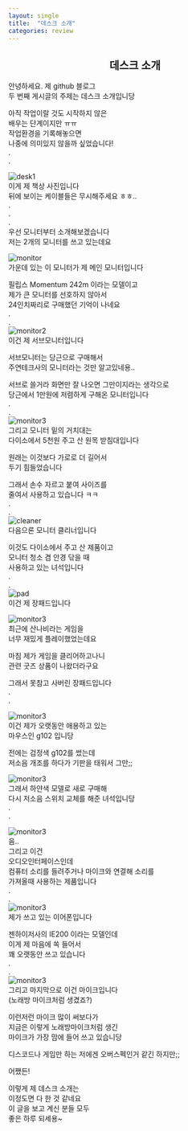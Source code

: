 ```yaml
---
layout: single
title:  "데스크 소개"
categories: review
---
```


## <center>데스크 소개</center>
안녕하세요. 제 github 블로그     
두 번째 게시글의 주제는 데스크 소개입니당   
   
아직 작업이랄 것도 시작하지 않은   
배우는 단계이지만 ㅠㅠ   
작업환경을 기록해놓으면   
나중에 의미있지 않을까 싶었습니다!   
.   
.   

![desk1](/images/2024-07-27/1.jpg)   
이게 제 책상 사진입니다   
뒤에 보이는 케이블들은 무시해주세요 ㅎㅎ..   
.   
.   
.   
우선 모니터부터 소개해보겠습니다   
저는 2개의 모니터를 쓰고 있는데요   

![monitor](/images/2024-07-27/2.jpg)   
가운데 있는 이 모니터가 제 메인 모니터입니다   

필립스 Momentum 242m 이라는 모델이고   
제가 큰 모니터를 선호하지 않아서   
24인치짜리로 구매했던 기억이 나네요   
.   
.   
![monitor2](/images/2024-07-27/3.jpg)   
이건 제 서브모니터입니다   
   
서브모니터는 당근으로 구매해서   
주연테크사의 모니터라는 것만 알고있네용..   
   

서브로 쓸거라 화면만 잘 나오면 그만이지라는 생각으로   
당근에서 1만원에 저렴하게 구해온 모니터입니다   
.   
.   
![monitor3](/images/2024-07-27/4.jpg)   
그리고 모니터 밑의 거치대는   
다이소에서 5천원 주고 산 원목 받침대입니다   
   
   
원래는 이것보다 가로로 더 길어서   
두기 힘들었습니다   
   
그래서 손수 자르고 붙여 사이즈를   
줄여서 사용하고 있습니다 ㅋㅋ   
.   
.   
![cleaner](/images/2024-07-27/5.jpg)   
다음으론 모니터 클리너입니다   
   
이것도 다이소에서 주고 산 제품이고   
모니터 청소 겸 안경 닦을 때   
사용하고 있는 녀석입니다   
.   
.   
![pad](/images/2024-07-27/6.jpg)   
이건 제 장패드입니다   

![monitor3](/images/2024-07-27/7.jpg)   
최근에 산나비라는 게임을   
너무 재밌게 플레이했었는데요   
   
마침 제가 게임을 클리어하고나니   
관련 굿즈 상품이 나왔더라구요   
   
그래서 못참고 사버린 장패드입니다   
.   
.   

![monitor3](/images/2024-07-27/8.jpg)   
이건 제가 오랫동안 애용하고 있는   
마우스인 g102 입니당   
   
전에는 검정색 g102를 썼는데   
저소음 개조를 하다가 기판을 태워서 그만;;   

![monitor3](/images/2024-07-27/9.jpg)   
그래서 하얀색 모델로 새로 구매해   
다시 저소음 스위치 교체를 해준 녀석입니당   
.   
.   

![monitor3](/images/2024-07-27/10.jpg)   
음..   
그리고 이건   
오디오인터페이스인데   
컴퓨터 소리를 들려주거나 마이크와 연결해 소리를   
가져올때 사용하는 제품입니다   
.   
.   
![monitor3](/images/2024-07-27/11.jpg)   
제가 쓰고 있는 이어폰입니다   
   
젠하이저사의 IE200 이라는 모델인데   
이게 제 마음에 쏙 들어서   
꽤 오랫동안 쓰고 있습니다   
.   
.   
![monitor3](/images/2024-07-27/12.jpg)   
그리고 마지막으로 이건 마이크입니다   
(노래방 마이크처럼 생겼죠?)   
   
이런저런 마이크 많이 써보다가   
지금은 이렇게 노래방마이크처럼 생긴   
마이크가 가장 맘에 들어 쓰고 있습니당   
   
디스코드나 게임만 하는
저에겐 오버스펙인거 같긴 하지만;;

어쨌든!

이렇게 제 데스크 소개는   
이정도면 다 한 것 같네요   
이 글을 보고 계신 분들 모두   
좋은 하루 되세용~
